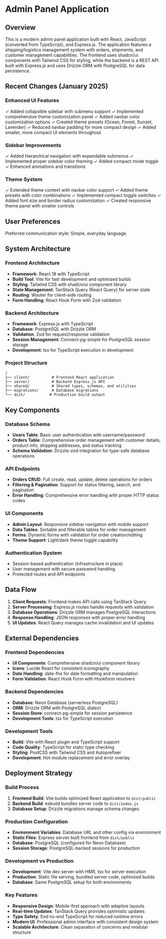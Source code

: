 # Admin Panel Application

## Overview

This is a modern admin panel application built with React, JavaScript (converted from TypeScript), and Express.js. The application features a shipping/logistics management system with orders, shipments, and customer management capabilities. The frontend uses shadcn/ui components with Tailwind CSS for styling, while the backend is a REST API built with Express.js and uses Drizzle ORM with PostgreSQL for data persistence.

## Recent Changes (January 2025)

### Enhanced UI Features
✓ Added collapsible sidebar with submenu support
✓ Implemented comprehensive theme customization panel
✓ Added navbar color customization options
✓ Created theme presets (Ocean, Forest, Sunset, Lavender)
✓ Reduced navbar padding for more compact design
✓ Added smaller, more compact UI elements throughout

### Sidebar Improvements
✓ Added hierarchical navigation with expandable submenus
✓ Implemented proper sidebar color theming
✓ Added compact mode toggle
✓ Enhanced animations and transitions

### Theme System
✓ Extended theme context with navbar color support
✓ Added theme presets with color combinations
✓ Implemented compact toggle switches
✓ Added font size and border radius customization
✓ Created responsive theme panel with smaller controls

## User Preferences

Preferred communication style: Simple, everyday language.

## System Architecture

### Frontend Architecture
- **Framework**: React 18 with TypeScript
- **Build Tool**: Vite for fast development and optimized builds
- **Styling**: Tailwind CSS with shadcn/ui component library
- **State Management**: TanStack Query (React Query) for server state
- **Routing**: Wouter for client-side routing
- **Form Handling**: React Hook Form with Zod validation

### Backend Architecture
- **Framework**: Express.js with TypeScript
- **Database**: PostgreSQL with Drizzle ORM
- **Validation**: Zod for request/response validation
- **Session Management**: Connect-pg-simple for PostgreSQL session storage
- **Development**: tsx for TypeScript execution in development

### Project Structure
```
/
├── client/          # Frontend React application
├── server/          # Backend Express.js API
├── shared/          # Shared types, schemas, and utilities
├── migrations/      # Database migrations
└── dist/           # Production build output
```

## Key Components

### Database Schema
- **Users Table**: Basic user authentication with username/password
- **Orders Table**: Comprehensive order management with customer details, product info, shipping addresses, and status tracking
- **Schema Validation**: Drizzle-zod integration for type-safe database operations

### API Endpoints
- **Orders CRUD**: Full create, read, update, delete operations for orders
- **Filtering & Pagination**: Support for status filtering, search, and pagination
- **Error Handling**: Comprehensive error handling with proper HTTP status codes

### UI Components
- **Admin Layout**: Responsive sidebar navigation with mobile support
- **Data Tables**: Sortable and filterable tables for order management
- **Forms**: Dynamic forms with validation for order creation/editing
- **Theme Support**: Light/dark theme toggle capability

### Authentication System
- Session-based authentication (infrastructure in place)
- User management with secure password handling
- Protected routes and API endpoints

## Data Flow

1. **Client Requests**: Frontend makes API calls using TanStack Query
2. **Server Processing**: Express.js routes handle requests with validation
3. **Database Operations**: Drizzle ORM manages PostgreSQL interactions
4. **Response Handling**: JSON responses with proper error handling
5. **UI Updates**: React Query manages cache invalidation and UI updates

## External Dependencies

### Frontend Dependencies
- **UI Components**: Comprehensive shadcn/ui component library
- **Icons**: Lucide React for consistent iconography
- **Date Handling**: date-fns for date formatting and manipulation
- **Form Validation**: React Hook Form with Hookform resolvers

### Backend Dependencies
- **Database**: Neon Database (serverless PostgreSQL)
- **ORM**: Drizzle ORM with PostgreSQL dialect
- **Session Store**: connect-pg-simple for session persistence
- **Development Tools**: tsx for TypeScript execution

### Development Tools
- **Build**: Vite with React plugin and TypeScript support
- **Code Quality**: TypeScript for static type checking
- **Styling**: PostCSS with Tailwind CSS and Autoprefixer
- **Development**: Hot module replacement and error overlay

## Deployment Strategy

### Build Process
1. **Frontend Build**: Vite builds optimized React application to `dist/public`
2. **Backend Build**: esbuild bundles server code to `dist/index.js`
3. **Database Setup**: Drizzle migrations manage schema changes

### Production Configuration
- **Environment Variables**: Database URL and other config via environment
- **Static Files**: Express serves built frontend from `dist/public`
- **Database**: PostgreSQL (configured for Neon Database)
- **Session Storage**: PostgreSQL-backed sessions for production

### Development vs Production
- **Development**: Vite dev server with HMR, tsx for server execution
- **Production**: Static file serving, bundled server code, optimized builds
- **Database**: Same PostgreSQL setup for both environments

### Key Features
- **Responsive Design**: Mobile-first approach with adaptive layouts
- **Real-time Updates**: TanStack Query provides optimistic updates
- **Type Safety**: End-to-end TypeScript for reduced runtime errors
- **Modern UI**: Professional admin interface with consistent design system
- **Scalable Architecture**: Clean separation of concerns and modular structure